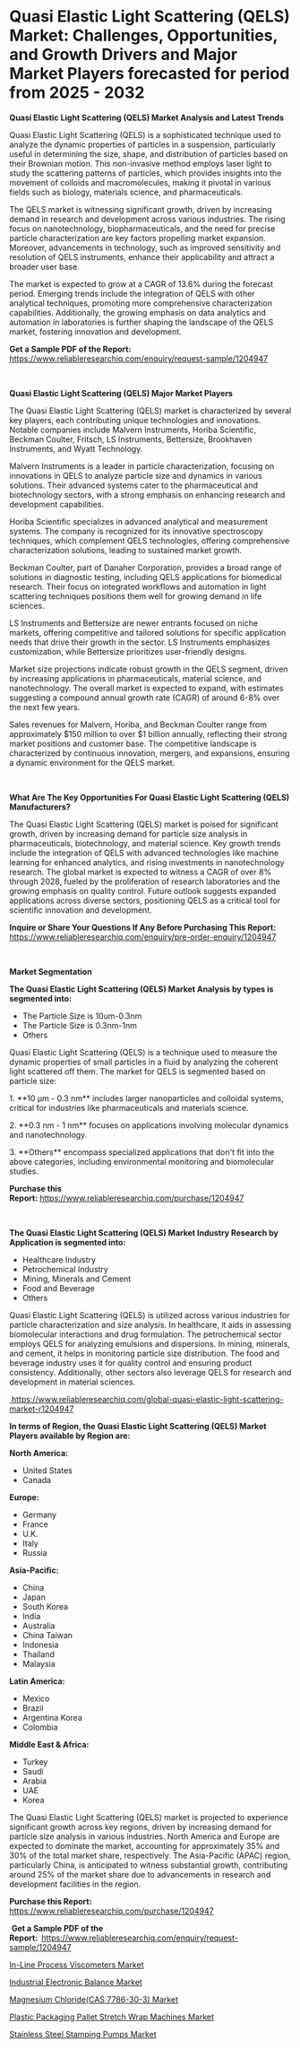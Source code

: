 <p><h1>Quasi Elastic Light Scattering (QELS) Market: Challenges, Opportunities, and Growth Drivers and Major Market Players forecasted for period from 2025 - 2032</h1></p><p><strong>Quasi Elastic Light Scattering (QELS) Market Analysis and Latest Trends</strong></p>
<p><p>Quasi Elastic Light Scattering (QELS) is a sophisticated technique used to analyze the dynamic properties of particles in a suspension, particularly useful in determining the size, shape, and distribution of particles based on their Brownian motion. This non-invasive method employs laser light to study the scattering patterns of particles, which provides insights into the movement of colloids and macromolecules, making it pivotal in various fields such as biology, materials science, and pharmaceuticals.</p><p>The QELS market is witnessing significant growth, driven by increasing demand in research and development across various industries. The rising focus on nanotechnology, biopharmaceuticals, and the need for precise particle characterization are key factors propelling market expansion. Moreover, advancements in technology, such as improved sensitivity and resolution of QELS instruments, enhance their applicability and attract a broader user base.</p><p>The market is expected to grow at a CAGR of 13.6% during the forecast period. Emerging trends include the integration of QELS with other analytical techniques, promoting more comprehensive characterization capabilities. Additionally, the growing emphasis on data analytics and automation in laboratories is further shaping the landscape of the QELS market, fostering innovation and development.</p></p>
<p><strong>Get a Sample PDF of the Report:&nbsp;</strong> <a href="https://www.reliableresearchiq.com/enquiry/request-sample/1204947?utm_campaign=99&utm_medium=2&utm_source=Github&utm_content=ia&utm_term=12042025&utm_id=quasi-elastic-light-scattering-qels">https://www.reliableresearchiq.com/enquiry/request-sample/1204947</a></p>
<p>&nbsp;</p>
<p><strong>Quasi Elastic Light Scattering (QELS) Major Market Players</strong></p>
<p><p>The Quasi Elastic Light Scattering (QELS) market is characterized by several key players, each contributing unique technologies and innovations. Notable companies include Malvern Instruments, Horiba Scientific, Beckman Coulter, Fritsch, LS Instruments, Bettersize, Brookhaven Instruments, and Wyatt Technology.</p><p>Malvern Instruments is a leader in particle characterization, focusing on innovations in QELS to analyze particle size and dynamics in various solutions. Their advanced systems cater to the pharmaceutical and biotechnology sectors, with a strong emphasis on enhancing research and development capabilities.</p><p>Horiba Scientific specializes in advanced analytical and measurement systems. The company is recognized for its innovative spectroscopy techniques, which complement QELS technologies, offering comprehensive characterization solutions, leading to sustained market growth.</p><p>Beckman Coulter, part of Danaher Corporation, provides a broad range of solutions in diagnostic testing, including QELS applications for biomedical research. Their focus on integrated workflows and automation in light scattering techniques positions them well for growing demand in life sciences.</p><p>LS Instruments and Bettersize are newer entrants focused on niche markets, offering competitive and tailored solutions for specific application needs that drive their growth in the sector. LS Instruments emphasizes customization, while Bettersize prioritizes user-friendly designs.</p><p>Market size projections indicate robust growth in the QELS segment, driven by increasing applications in pharmaceuticals, material science, and nanotechnology. The overall market is expected to expand, with estimates suggesting a compound annual growth rate (CAGR) of around 6-8% over the next few years. </p><p>Sales revenues for Malvern, Horiba, and Beckman Coulter range from approximately $150 million to over $1 billion annually, reflecting their strong market positions and customer base. The competitive landscape is characterized by continuous innovation, mergers, and expansions, ensuring a dynamic environment for the QELS market.</p></p>
<p>&nbsp;</p>
<p><strong>What Are The Key Opportunities For Quasi Elastic Light Scattering (QELS) Manufacturers?</strong></p>
<p><p>The Quasi Elastic Light Scattering (QELS) market is poised for significant growth, driven by increasing demand for particle size analysis in pharmaceuticals, biotechnology, and material science. Key growth trends include the integration of QELS with advanced technologies like machine learning for enhanced analytics, and rising investments in nanotechnology research. The global market is expected to witness a CAGR of over 8% through 2028, fueled by the proliferation of research laboratories and the growing emphasis on quality control. Future outlook suggests expanded applications across diverse sectors, positioning QELS as a critical tool for scientific innovation and development.</p></p>
<p><strong>Inquire or Share Your Questions If Any Before Purchasing This Report:</strong> <a href="https://www.reliableresearchiq.com/enquiry/pre-order-enquiry/1204947?utm_campaign=99&utm_medium=2&utm_source=Github&utm_content=ia&utm_term=12042025&utm_id=quasi-elastic-light-scattering-qels">https://www.reliableresearchiq.com/enquiry/pre-order-enquiry/1204947</a></p>
<p>&nbsp;</p>
<p><strong>Market Segmentation</strong></p>
<p><strong>The Quasi Elastic Light Scattering (QELS) Market Analysis by types is segmented into:</strong></p>
<p><ul><li>The Particle Size is 10um-0.3nm</li><li>The Particle Size is 0.3nm-1nm</li><li>Others</li></ul></p>
<p><p>Quasi Elastic Light Scattering (QELS) is a technique used to measure the dynamic properties of small particles in a fluid by analyzing the coherent light scattered off them. The market for QELS is segmented based on particle size: </p><p>1. **10 µm - 0.3 nm** includes larger nanoparticles and colloidal systems, critical for industries like pharmaceuticals and materials science.</p><p>2. **0.3 nm - 1 nm** focuses on applications involving molecular dynamics and nanotechnology.</p><p>3. **Others** encompass specialized applications that don't fit into the above categories, including environmental monitoring and biomolecular studies.</p></p>
<p><strong>Purchase this Report:&nbsp;</strong><a href="https://www.reliableresearchiq.com/purchase/1204947?utm_campaign=99&utm_medium=2&utm_source=Github&utm_content=ia&utm_term=12042025&utm_id=quasi-elastic-light-scattering-qels">https://www.reliableresearchiq.com/purchase/1204947</a></p>
<p>&nbsp;</p>
<p><strong>The Quasi Elastic Light Scattering (QELS) Market Industry Research by Application is segmented into:</strong></p>
<p><ul><li>Healthcare Industry</li><li>Petrochemical Industry</li><li>Mining, Minerals and Cement</li><li>Food and Beverage</li><li>Others</li></ul></p>
<p><p>Quasi Elastic Light Scattering (QELS) is utilized across various industries for particle characterization and size analysis. In healthcare, it aids in assessing biomolecular interactions and drug formulation. The petrochemical sector employs QELS for analyzing emulsions and dispersions. In mining, minerals, and cement, it helps in monitoring particle size distribution. The food and beverage industry uses it for quality control and ensuring product consistency. Additionally, other sectors also leverage QELS for research and development in material sciences.</p></p>
<p><a href="https://www.reliableresearchiq.com/global-quasi-elastic-light-scattering-market-r1204947?utm_campaign=99&utm_medium=2&utm_source=Github&utm_content=ia&utm_term=12042025&utm_id=quasi-elastic-light-scattering-qels">&nbsp;https://www.reliableresearchiq.com/global-quasi-elastic-light-scattering-market-r1204947</a></p>
<p><strong>In terms of Region, the Quasi Elastic Light Scattering (QELS) Market Players available by Region are:</strong></p>
<p>
    <p> <strong> North America: </strong>
        <ul>
            <li>United States</li>
            <li>Canada</li>
        </ul>
        </p> 
    <p> <strong> Europe: </strong>
        <ul>
            <li>Germany</li>
            <li>France</li>
            <li>U.K.</li>
            <li>Italy</li>
            <li>Russia</li>
        </ul>
        </p> 
    <p> <strong> Asia-Pacific: </strong>
        <ul>
            <li>China</li>
            <li>Japan</li>
            <li>South Korea</li>
            <li>India</li>
            <li>Australia</li>
            <li>China Taiwan</li>
            <li>Indonesia</li>
            <li>Thailand</li>
            <li>Malaysia</li>
        </ul>
        </p> 
    <p> <strong> Latin America: </strong>
        <ul>
            <li>Mexico</li>
            <li>Brazil</li>
            <li>Argentina Korea</li>
            <li>Colombia</li>
        </ul>
        </p> 
    <p> <strong> Middle East & Africa: </strong>
        <ul>
            <li>Turkey</li>
            <li>Saudi</li>
            <li>Arabia</li>
            <li>UAE</li>
            <li>Korea</li>
        </ul>
    </p>
    </p>
<p><p>The Quasi Elastic Light Scattering (QELS) market is projected to experience significant growth across key regions, driven by increasing demand for particle size analysis in various industries. North America and Europe are expected to dominate the market, accounting for approximately 35% and 30% of the total market share, respectively. The Asia-Pacific (APAC) region, particularly China, is anticipated to witness substantial growth, contributing around 25% of the market share due to advancements in research and development facilities in the region.</p></p>
<p><strong>Purchase this Report: </strong><a href="https://www.reliableresearchiq.com/purchase/1204947?utm_campaign=99&utm_medium=2&utm_source=Github&utm_content=ia&utm_term=12042025&utm_id=quasi-elastic-light-scattering-qels">https://www.reliableresearchiq.com/purchase/1204947</a></p>
<p>&nbsp;<strong>Get a Sample PDF of the Report:&nbsp;&nbsp;</strong><a href="https://www.reliableresearchiq.com/enquiry/request-sample/1204947?utm_campaign=99&utm_medium=2&utm_source=Github&utm_content=ia&utm_term=12042025&utm_id=quasi-elastic-light-scattering-qels">https://www.reliableresearchiq.com/enquiry/request-sample/1204947</a></p>
<p><strong></strong></p>
<p><p><a href="https://github.com/jugutstam/Market-Research-Report-List-1/blob/main/in-line-process-viscometers-market.md?utm_campaign=99&utm_medium=2&utm_source=Github&utm_content=ia&utm_term=12042025&utm_id=quasi-elastic-light-scattering-qels">In-Line Process Viscometers Market</a></p><p><a href="https://github.com/reahmmunises/Market-Research-Report-List-1/blob/main/industrial-electronic-balance-market.md?utm_campaign=99&utm_medium=2&utm_source=Github&utm_content=ia&utm_term=12042025&utm_id=quasi-elastic-light-scattering-qels">Industrial Electronic Balance Market</a></p><p><a href="https://github.com/latzerelfigo48/Market-Research-Report-List-1/blob/main/magnesium-chloridecas-7786-30-3-market.md?utm_campaign=99&utm_medium=2&utm_source=Github&utm_content=ia&utm_term=12042025&utm_id=quasi-elastic-light-scattering-qels">Magnesium Chloride(CAS 7786-30-3) Market</a></p><p><a href="https://github.com/pilukypalis/Market-Research-Report-List-1/blob/main/plastic-packaging-pallet-stretch-wrap-machines-market.md?utm_campaign=99&utm_medium=2&utm_source=Github&utm_content=ia&utm_term=12042025&utm_id=quasi-elastic-light-scattering-qels">Plastic Packaging Pallet Stretch Wrap Machines Market</a></p><p><a href="https://github.com/moratronak3q/Market-Research-Report-List-1/blob/main/stainless-steel-stamping-pumps-market.md?utm_campaign=99&utm_medium=2&utm_source=Github&utm_content=ia&utm_term=12042025&utm_id=quasi-elastic-light-scattering-qels">Stainless Steel Stamping Pumps Market</a></p></p>